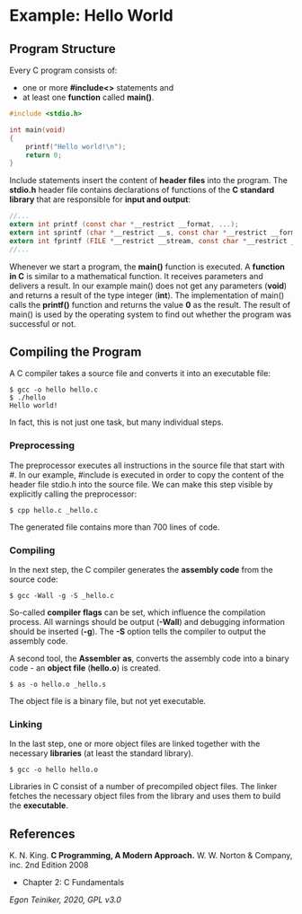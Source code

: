 # Example: Hello World

## Program Structure 

Every C program consists of:
 * one or more **#include<>** statements and
 * at least one **function** called **main()**.

```C
#include <stdio.h>

int main(void)
{
    printf("Hello world!\n");
	return 0;
}
```
Include statements insert the content of **header files** into the program.
The **stdio.h** header file contains declarations of functions of the **C standard 
library** that are responsible for **input and output**:
```C
//...
extern int printf (const char *__restrict __format, ...);
extern int sprintf (char *__restrict __s, const char *__restrict __format, ...);
extern int fprintf (FILE *__restrict __stream, const char *__restrict __format, ...);
//...
``` 

Whenever we start a program, the **main()** function is executed. 
A **function in C** is similar to a mathematical function. It receives parameters and delivers a result.
In our example main() does not get any parameters (**void**) and returns a result of the type integer (**int**).
The implementation of main() calls the **printf()** function and returns the value **0** as the result.
The result of main() is used by the operating system to find out whether the program was successful or not.

## Compiling the Program
A C compiler takes a source file and converts it into an executable file:
```
$ gcc -o hello hello.c 
$ ./hello 
Hello world!
```
In fact, this is not just one task, but many individual steps.

### Preprocessing
The preprocessor executes all instructions in the source file that start with #. 
In our example, #include is executed in order to copy the content of the header file stdio.h into 
the source file.
We can make this step visible by explicitly calling the preprocessor:
```
$ cpp hello.c _hello.c
```
The generated file contains more than 700 lines of code.

### Compiling
In the next step, the C compiler generates the **assembly code** from the source code:
```
$ gcc -Wall -g -S _hello.c
```
So-called **compiler flags** can be set, which influence the compilation process. 
All warnings should be output (**-Wall**) and debugging information should be inserted (**-g**).
The **-S** option tells the compiler to output the assembly code.

A second tool, the **Assembler** **as**, converts the assembly code into a binary code - 
an **object file** (**hello.o**) is created.
```
$ as -o hello.o _hello.s
```
The object file is a binary file, but not yet executable.

### Linking
In the last step, one or more object files are linked together with the necessary **libraries** 
(at least the standard library).
```
$ gcc -o hello hello.o
```
Libraries in C consist of a number of precompiled object files. 
The linker fetches the necessary object files from the library and uses them to build the **executable**.
 
 ## References
K. N. King. **C Programming, A Modern Approach.** W. W. Norton & Company, inc. 2nd Edition 2008
 * Chapter 2: C Fundamentals

 
*Egon Teiniker, 2020, GPL v3.0* 